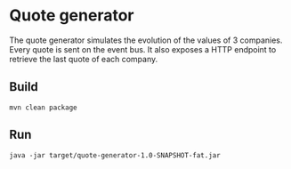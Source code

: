 # Quote generator

The quote generator simulates the evolution of the values of 3 companies. Every quote is sent on the event bus. It
also exposes a HTTP endpoint to retrieve the last quote of each company.


## Build

```
mvn clean package
```

## Run

```
java -jar target/quote-generator-1.0-SNAPSHOT-fat.jar
```
